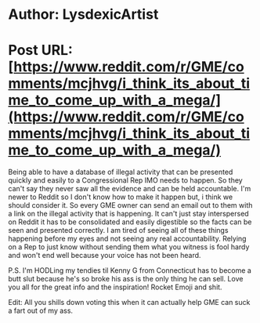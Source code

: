 # Author: LysdexicArtist
# Post URL: [https://www.reddit.com/r/GME/comments/mcjhvg/i_think_its_about_time_to_come_up_with_a_mega/](https://www.reddit.com/r/GME/comments/mcjhvg/i_think_its_about_time_to_come_up_with_a_mega/)


Being able to have a database of illegal activity that can be presented quickly and easily to a Congressional Rep IMO needs to happen. So they can't say they never saw all the evidence and can be held accountable. I'm newer to Reddit so I don't know how to make it happen but, i think we should consider it. So every GME owner can send an email out to them with a link on the illegal activity that is happening. It can't just stay interspersed on Reddit it has to be consolidated and easily digestible so the facts can be seen and presented correctly. I am tired of seeing all of these things happening before my eyes and not seeing any real accountability. Relying on a Rep to just know without sending them what you witness is fool hardy and won't end well because your voice has not been heard.


P.S.  I'm HODLing my tendies til Kenny G from Connecticut has to become a butt slut because he's so broke his ass is the only thing he can sell. Love you all for the great info and the inspiration! Rocket Emoji and shit.

Edit: All you shills down voting this when it can actually help GME can suck a fart out of my ass.